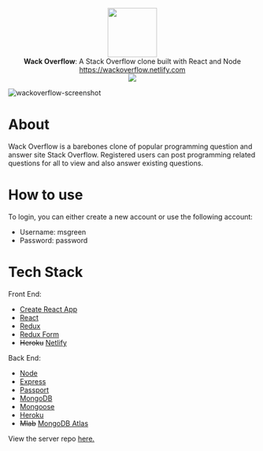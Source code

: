 <p align='center'>
  <img src="https://user-images.githubusercontent.com/34469795/52679918-e971f100-2ef3-11e9-997b-69423c6f9cce.png" height="100" />
  <br/>
  <span><b>Wack Overflow</b></span>: A Stack Overflow clone built with React and Node
  <br/>
  <a href='https://wackoverflow.netlify.com'>https://wackoverflow.netlify.com</a>
  <br/>
  <a href='https://app.netlify.com/sites/wackoverflow/deploys'>
  <img  src='https://api.netlify.com/api/v1/badges/a12742ad-cae6-49e7-811d-44eb13de8b1c/deploy-status'>
</a>
</p>

![wackoverflow-screenshot](https://user-images.githubusercontent.com/34469795/52743964-88502900-2f98-11e9-8e2c-25851a3d8961.jpg)


# About

Wack Overflow is a barebones clone of popular programming question and answer site Stack Overflow. Registered users can post programming related questions for all to view and also answer existing questions.

# How to use

To login, you can either create a new account or use the following account:

- Username: msgreen
- Password: password

# Tech Stack
Front End:
- [Create React App](https://github.com/facebook/create-react-app)
- [React](https://github.com/facebook/react)
- [Redux](https://github.com/reduxjs/redux)
- [Redux Form](https://github.com/erikras/redux-form)
- ~~Heroku~~ [Netlify](https://www.netlify.com/)

Back End:

- [Node](https://github.com/nodejs/node)
- [Express](https://github.com/expressjs/express)
- [Passport](https://github.com/jaredhanson/passport)
- [MongoDB](https://github.com/mongodb/mongo)
- [Mongoose](https://github.com/Automattic/mongoose/)
- [Heroku](https://www.heroku.com/home)
- ~~Mlab~~ [MongoDB Atlas](https://www.mongodb.com/cloud/atlas)

View the server repo [here.](https://github.com/thinkful-ei24/alex-full-stack-project-server)
